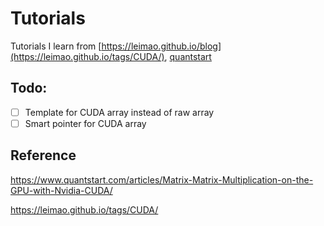 # Tutorials
Tutorials I learn from [https://leimao.github.io/blog](https://leimao.github.io/tags/CUDA/), [quantstart](https://www.quantstart.com/articles/Matrix-Matrix-Multiplication-on-the-GPU-with-Nvidia-CUDA/)

## Todo:
- [ ] Template for CUDA array instead of raw array
- [ ] Smart pointer for CUDA array

## Reference
https://www.quantstart.com/articles/Matrix-Matrix-Multiplication-on-the-GPU-with-Nvidia-CUDA/

https://leimao.github.io/tags/CUDA/